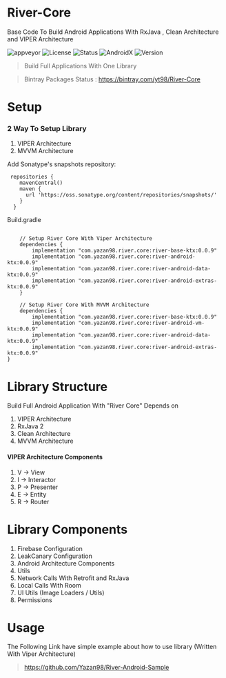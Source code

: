 # River-Core
Base Code To Build Android Applications With RxJava , Clean Architecture and VIPER Architecture
 
![appveyor](https://img.shields.io/appveyor/ci/Yazan98/River-Core.svg)
![License](https://img.shields.io/badge/License-Apache%202.0-green.svg)
![Status](https://img.shields.io/badge/Project%20Status-Beta%20Version-yellow.svg)
![AndroidX](https://img.shields.io/badge/Android%20Status-AndroidX-green.svg)
![Version](https://img.shields.io/badge/Version-0.0.9-green.svg)


> Build Full Applications With One Library 

> Bintray Packages Status : https://bintray.com/yt98/River-Core

# Setup

### 2 Way To Setup Library

1. VIPER Architecture
2. MVVM Architecture

Add Sonatype's snapshots repository:

```
 repositories {
    mavenCentral()
    maven {
      url 'https://oss.sonatype.org/content/repositories/snapshots/'
    }
  }
```

Build.gradle


```
   
    // Setup River Core With Viper Architecture
    dependencies {
        implementation "com.yazan98.river.core:river-base-ktx:0.0.9"
        implementation "com.yazan98.river.core:river-android-ktx:0.0.9"
        implementation "com.yazan98.river.core:river-android-data-ktx:0.0.9"
        implementation "com.yazan98.river.core:river-android-extras-ktx:0.0.9"
    }
    
    // Setup River Core With MVVM Architecture
    dependencies {
        implementation "com.yazan98.river.core:river-base-ktx:0.0.9"
        implementation "com.yazan98.river.core:river-android-vm-ktx:0.0.9"
        implementation "com.yazan98.river.core:river-android-data-ktx:0.0.9"
        implementation "com.yazan98.river.core:river-android-extras-ktx:0.0.9"
}

```

# Library Structure

Build Full Android Application With "River Core" Depends on

1. VIPER Architecture
2. RxJava 2
3. Clean Architecture
4. MVVM Architecture

#### VIPER Architecture Components
1. V -> View
2. I -> Interactor
3. P -> Presenter
4. E -> Entity
5. R -> Router

# Library Components
1. Firebase Configuration
2. LeakCanary Configuration
3. Android Architecture Components
4. Utils
5. Network Calls With Retrofit and RxJava
6. Local Calls With Room 
7. UI Utils (Image Loaders / Utils)
8. Permissions

# Usage

The Following Link have simple example about how to use library
(Written With Viper Architecture)
> https://github.com/Yazan98/River-Android-Sample
